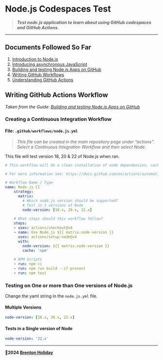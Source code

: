 # Node.js Codespaces Test

> ***Test node.js application to learn about using GitHub codespaces and GitHub Actions.***

---

## Documents Followed So Far

1. [Introduction to Node.js](https://nodejs.org/en/learn/getting-started/introduction-to-nodejs)
2. [Introducing asynchronous JavaScript](https://developer.mozilla.org/en-US/docs/Learn/JavaScript/Asynchronous/Introducing)
3. [Building and testing Node.js Apps on GitHub](https://docs.github.com/en/actions/use-cases-and-examples/building-and-testing/building-and-testing-nodejs)
4. [Writing GitHub Workflows](https://docs.github.com/en/actions/writing-workflows)
5. [Understanding GitHub Actions](https://docs.github.com/en/actions/about-github-actions/understanding-github-actions)

## Writing GitHub Actions Workflow

*Taken from the Guide: [Building and testing Node.js Apps on GitHub](https://docs.github.com/en/actions/use-cases-and-examples/building-and-testing/building-and-testing-nodejs)*

### Creating a Continuous Integration Workflow

#### File: `.github/workflows/node.js.yml`

>  *This file can be created in the main repository page under “actions”. Select a Continuous Integration Workflow and then select Node.*

This file will test version 18, 20 & 22 of Node.js when ran.

```yaml
# This workflow will do a clean installation of node dependencies, cache/restore them, build the source code and run tests across different versions of node

# For more information see: https://docs.github.com/en/actions/automating-builds-and-tests/building-and-testing-nodejs

# Workflow Name / Type
name: Node.js CI
    strategy:
      matrix:
      	# Which node.js version should be supported?
      	# Test in 3 versions of Node
        node-version: [18.x, 20.x, 22.x]
    
    # What steps should this workflow follow?
    steps:
    - uses: actions/checkout@v4
    - name: Use Node.js ${{ matrix.node-version }}
      uses: actions/setup-node@v4
      with: 
        node-version: ${{ matrix.node-version }}
        cache: 'npm'
    
    # NPM Scripts
    - run: npm ci
    - run: npm run build --if-present
    - run: npm test

```

### Testing on One or more than One versions of Node.js

Change the yaml string in the `node.js.yml` file.

#### Multiple Versions

```yaml
node-version: [18.x, 20.x, 22.x]
```

#### Tests in a Single version of Node

```yaml
node-version: '22.x'
```

---

**🤍2024 [Brenton Holiday](https://github.com/8rents)**
